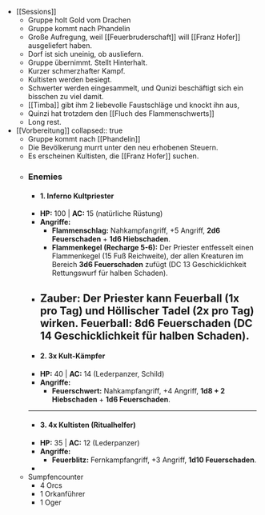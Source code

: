 - [[Sessions]]
	- Gruppe holt Gold vom Drachen
	- Gruppe kommt nach Phandelin
	- Große Aufregung, weil [[Feuerbruderschaft]] will [[Franz Hofer]] ausgeliefert haben.
	- Dorf ist sich uneinig, ob ausliefern.
	- Gruppe übernimmt. Stellt Hinterhalt.
	- Kurzer schmerzhafter Kampf.
	- Kultisten werden besiegt.
	- Schwerter werden eingesammelt, und Qunizi beschäftigt sich ein bisschen zu viel damit.
	- [[Timba]] gibt ihm 2 liebevolle Faustschläge und knockt ihn aus,
	- Quinzi hat trotzdem den [[Fluch des Flammenschwerts]]
	- Long rest.
- [[Vorbereitung]]
  collapsed:: true
	- Gruppe kommt nach [[Phandelin]]
	- Die Bevölkerung murrt unter den neu erhobenen Steuern.
	- Es erscheinen Kultisten, die [[Franz Hofer]] suchen.
	- ### **Enemies**
		- #### **1. Inferno Kultpriester**
		- **HP:** 100 | **AC:** 15 (natürliche Rüstung)
		- **Angriffe:**
			- **Flammenschlag:** Nahkampfangriff, +5 Angriff, **2d6 Feuerschaden** + **1d6 Hiebschaden**.
			- **Flammenkegel (Recharge 5-6):** Der Priester entfesselt einen Flammenkegel (15 Fuß Reichweite), der allen Kreaturen im Bereich **3d6 Feuerschaden** zufügt (DC 13 Geschicklichkeit Rettungswurf für halben Schaden).
		- **Zauber:** Der Priester kann **Feuerball** (1x pro Tag) und **Höllischer Tadel** (2x pro Tag) wirken. **Feuerball**: 8d6 Feuerschaden (DC 14 Geschicklichkeit für halben Schaden).
		  ---
		- #### **2. 3x Kult-Kämpfer**
		- **HP:** 40 | **AC:** 14 (Lederpanzer, Schild)
		- **Angriffe:**
			- **Feuerschwert:** Nahkampfangriff, +4 Angriff, **1d8 + 2 Hiebschaden** + **1d6 Feuerschaden**.
		- ---
		- #### **3. 4x Kultisten (Ritualhelfer)**
		- **HP:** 35 | **AC:** 12 (Lederpanzer)
		- **Angriffe:**
			- **Feuerblitz:** Fernkampfangriff, +3 Angriff, **1d10 Feuerschaden**.
		-
	- Sumpfencounter
		- 4 Orcs
		- 1 Orkanführer
		- 1 Oger